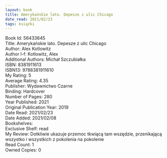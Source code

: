 ```yaml
---
layout: book
title: Amerykańskie lato. Depesze z ulic Chicago
date_read: 2021/02/23
tags: książki
---
```


Book Id: 56433645<br />
Title: Amerykańskie lato. Depesze z ulic Chicago<br />
Author: Alex Kotlowitz<br />
Author l-f: Kotlowitz, Alex<br />
Additional Authors: Michał Szczubiałka<br />
ISBN: 8381911613<br />
ISBN13: 9788381911610<br />
My Rating: 5<br />
Average Rating: 4.35<br />
Publisher: Wydawnictwo Czarne<br />
Binding: Hardcover<br />
Number of Pages: 280<br />
Year Published: 2021<br />
Original Publication Year: 2019<br />
Date Read: 2021/02/23<br />
Date Added: 2021/02/08<br />
Bookshelves: <br />
Exclusive Shelf: read<br />
My Review: Dotkliwie ukazuje przemoc tkwiącą tam wszędzie, przenikającą wszystko i wszystkich z pokolenia na pokolenie<br />
Read Count: 1<br />
Owned Copies: 0<br />


